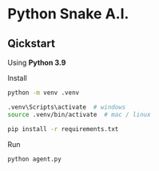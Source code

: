 # Python Snake A.I.

## Qickstart

Using **Python 3.9**

Install

```bash
python -m venv .venv

.venv\Scripts\activate  # windows
source .venv/bin/activate  # mac / linux

pip install -r requirements.txt
```

Run

```bash
python agent.py
```
